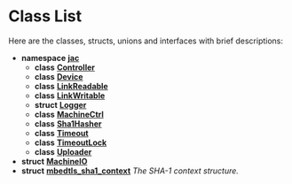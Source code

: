 
# Class List


Here are the classes, structs, unions and interfaces with brief descriptions:

* **namespace** [**jac**](namespacejac.md)     
    * **class** [**Controller**](classjac_1_1Controller.md)     
    * **class** [**Device**](classjac_1_1Device.md)     
    * **class** [**LinkReadable**](classjac_1_1LinkReadable.md)     
    * **class** [**LinkWritable**](classjac_1_1LinkWritable.md)     
    * **struct** [**Logger**](structjac_1_1Logger.md)     
    * **class** [**MachineCtrl**](classjac_1_1MachineCtrl.md)     
    * **class** [**Sha1Hasher**](classjac_1_1Sha1Hasher.md)     
    * **class** [**Timeout**](classjac_1_1Timeout.md)     
    * **class** [**TimeoutLock**](classjac_1_1TimeoutLock.md)     
    * **class** [**Uploader**](classjac_1_1Uploader.md)     
* **struct** [**MachineIO**](structjac_1_1Device_1_1MachineIO.md)     
* **struct** [**mbedtls\_sha1\_context**](structmbedtls__sha1__context.md) _The SHA-1 context structure._     

